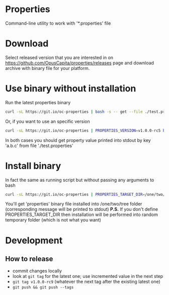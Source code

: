 # Properties
Command-line utility to work with '\*.properties' file

# Download

Select released version that you are interested in on https://github.com/OpusCapita/properties/releases page and download archive with binary file for your platform.

# Use binary without installation

Run the latest properties binary
```sh
curl -sL https://git.io/oc-properties | bash -s -- get --file ./test.properties --key a.b.c
```

Or, if you want to use an specific version

```sh
curl -sL https://git.io/oc-properties | PROPERTIES_VERSION=v1.0.0-rc5 bash -s -- get --file ./test.properties --key a.b.c
```

In both cases you should get property value printed into stdout by key 'a.b.c' from file './test.properties'

# Install binary

In fact the same as running script but without passing any arguments to bash

```sh
curl -sL https://git.io/oc-properties | PROPERTIES_TARGET_DIR=/one/two/tree bash
```

You'll get 'properties' binary file installed into /one/two/tree folder (corresponding message will be printed to stdout)
**P.S.** If you don't define PROPERTIES_TARGET_DIR then installation will be performed into random temporary folder (which is not what you want)

# Development

## How to release
- commit changes locally
- look at `git tag` for the latest one; use incremented value in the next step
- `git tag v1.0.0-rc9` (whatever the next tag after the existing latest one)
- `git push && git push --tags`

